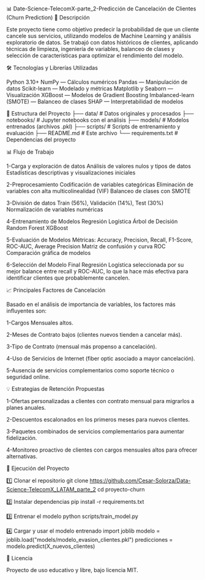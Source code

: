 📊 Date-Science-TelecomX-parte_2-Predicción de Cancelación de Clientes (Churn Prediction)
📌 Descripción

Este proyecto tiene como objetivo predecir la probabilidad de que un cliente cancele sus servicios, utilizando modelos de Machine Learning y análisis exploratorio de datos.
Se trabajó con datos históricos de clientes, aplicando técnicas de limpieza, ingeniería de variables, balanceo de clases y selección de características para optimizar el rendimiento del modelo.

🛠️ Tecnologías y Librerías Utilizadas

Python 3.10+
NumPy — Cálculos numéricos
Pandas — Manipulación de datos
Scikit-learn — Modelado y métricas
Matplotlib y Seaborn — Visualización
XGBoost — Modelos de Gradient Boosting
Imbalanced-learn (SMOTE) — Balanceo de clases
SHAP — Interpretabilidad de modelos

📂 Estructura del Proyecto
├── data/                   # Datos originales y procesados
├── notebooks/              # Jupyter notebooks con el análisis
├── models/                 # Modelos entrenados (archivos .pkl)
├── scripts/                # Scripts de entrenamiento y evaluación
├── README.md               # Este archivo
└── requirements.txt        # Dependencias del proyecto

📊 Flujo de Trabajo

1-Carga y exploración de datos
  Análisis de valores nulos y tipos de datos
  Estadísticas descriptivas y visualizaciones iniciales

2-Preprocesamiento
  Codificación de variables categóricas
  Eliminación de variables con alta multicolinealidad (VIF)
  Balanceo de clases con SMOTE

3-División de datos
  Train (56%), Validación (14%), Test (30%)
  Normalización de variables numéricas

4-Entrenamiento de Modelos
  Regresión Logística
  Árbol de Decisión
  Random Forest
  XGBoost

5-Evaluación de Modelos
  Métricas: Accuracy, Precision, Recall, F1-Score, ROC-AUC, Average Precision
  Matriz de confusión y curva ROC
  Comparación gráfica de modelos

6-Selección del Modelo Final
  Regresión Logística seleccionada por su mejor balance entre recall y ROC-AUC, lo que la hace más efectiva para identificar clientes que probablemente cancelen.

📈 Principales Factores de Cancelación

Basado en el análisis de importancia de variables, los factores más influyentes son:

1-Cargos Mensuales altos.

2-Meses de Contrato bajos (clientes nuevos tienden a cancelar más).

3-Tipo de Contrato (mensual más propenso a cancelación).

4-Uso de Servicios de Internet (fiber optic asociado a mayor cancelación).

5-Ausencia de servicios complementarios como soporte técnico o seguridad online.

💡 Estrategias de Retención Propuestas

1-Ofertas personalizadas a clientes con contrato mensual para migrarlos a planes anuales.

2-Descuentos escalonados en los primeros meses para nuevos clientes.

3-Paquetes combinados de servicios complementarios para aumentar fidelización.

4-Monitoreo proactivo de clientes con cargos mensuales altos para ofrecer alternativas.

🚀 Ejecución del Proyecto

1️⃣ Clonar el repositorio
  git clone https://github.com/Cesar-Solorza/Data-Science-TelecomX_LATAM_parte_2
  cd proyecto-churn

2️⃣ Instalar dependencias
  pip install -r requirements.txt

3️⃣ Entrenar el modelo
  python scripts/train_model.py

4️⃣ Cargar y usar el modelo entrenado
  import joblib
  modelo = joblib.load("models/modelo_evasion_clientes.pkl")
  predicciones = modelo.predict(X_nuevos_clientes)

📜 Licencia

Proyecto de uso educativo y libre, bajo licencia MIT.
  














